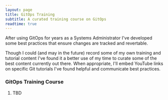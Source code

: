 ```yaml
---
layout: page
title: GitOps Training
subtitle: A curated training course on GitOps
readtime: true
---
```

After using GitOps for years as a Systems Administrator I've developed some best practices that ensure changes are tracked and revertable.

Though I could (and may in the future) record some of my own training and tutorial content I've found it a better use of my time to curate some of the best content currently out there. When appropriate, I'll embed YouTube links on specific Git tutorials I've found helpful and communicate best practices.

### GitOps Training Course
1. TBD
